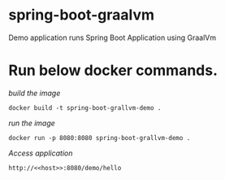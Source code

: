 # spring-boot-graalvm
Demo application runs Spring Boot Application using GraalVm

# Run below docker commands. 

*build the image*
```
docker build -t spring-boot-grallvm-demo .
```
*run the image*

```
docker run -p 8080:8080 spring-boot-grallvm-demo .
```

*Access application*
```
http://<<host>>:8080/demo/hello
```
